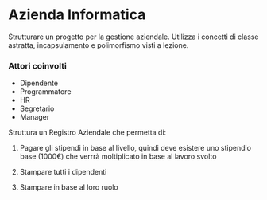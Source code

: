 # Azienda Informatica

Strutturare un progetto per la gestione aziendale. Utilizza i concetti di classe astratta, incapsulamento e polimorfismo visti a lezione.

### Attori coinvolti
- Dipendente
- Programmatore 
- HR 
- Segretario
- Manager

Struttura un Registro Aziendale che permetta di:
1. Pagare gli stipendi in base al livello, quindi deve esistere uno stipendio base (1000€) che verrrà moltiplicato in base al lavoro svolto

2. Stampare tutti i dipendenti

3. Stampare in base al loro ruolo
